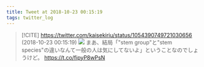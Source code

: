 ```yaml
---
title: Tweet at 2018-10-23 00:15:19
tags: twitter_log
---
```


> [!CITE] https://twitter.com/kaisekiriu/status/1054390749721030656 (2018-10-23 00:15:19)
> ![](https://twitter.com/kaisekiriu/status/1054390749721030656)
> まあ、結局「"stem group"と"stem species"の違いなんて一般の人は気にしてないよ」ということなのでしょうけど。
> https://t.co/fipyP8wPsN
